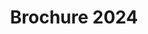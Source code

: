 ---
title: "Brochure 2024"
link: ""
meta_title: ""
description: ""
image: "/images/BRO-SURE.png"
categories: ["Business"]
draft: false
image1: "/images/brochure1.png"
image2: "/images/brochure2.png"
---